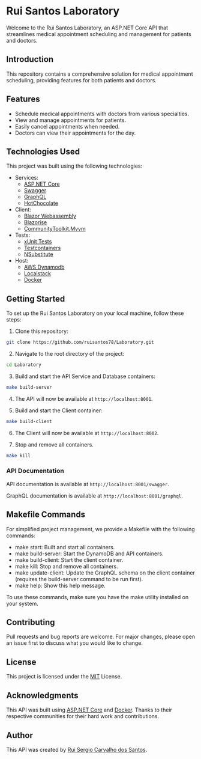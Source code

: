 # Rui Santos Laboratory

Welcome to the Rui Santos Laboratory, an ASP.NET Core API that streamlines medical appointment scheduling and management for patients and doctors.

## Introduction

This repository contains a comprehensive solution for medical appointment scheduling, providing features for both patients and doctors.

## Features

- Schedule medical appointments with doctors from various specialties.
- View and manage appointments for patients.
- Easily cancel appointments when needed.
- Doctors can view their appointments for the day.

## Technologies Used

This project was built using the following technologies:

- Services:
  - [ASP.NET Core](https://dotnet.microsoft.com/apps/aspnet)
  - [Swagger](https://swagger.io/)
  - [GraphQL](https://graphql.org/)
  - [HotChocolate](https://chillicream.com/docs/hotchocolate/v13)
- Client:
  - [Blazor Webassembly](https://dotnet.microsoft.com/en-us/apps/aspnet/web-apps/blazor)
  - [Blazorise](https://blazorise.com/)
  - [CommunityToolkit.Mvvm](https://learn.microsoft.com/en-us/dotnet/communitytoolkit/mvvm/)
- Tests:
  - [xUnit Tests](https://xunit.net/)
  - [Testcontainers](https://dotnet.testcontainers.org/)
  - [NSubstitute](https://nsubstitute.github.io/)
- Host:
  - [AWS Dynamodb](https://aws.amazon.com/en/pm/dynamodb/)
  - [Localstack](https://localstack.cloud/)
  - [Docker](https://www.docker.com/)


## Getting Started
To set up the Rui Santos Laboratory on your local machine, follow these steps:

1. Clone this repository:
```bash
git clone https://github.com/ruisantos78/Laboratory.git
```

2. Navigate to the root directory of the project:
```bash
cd Laboratory
```

3. Build and start the API Service and Database containers:
```bash
make build-server
```

4. The API will now be available at `http://localhost:8001`.

5. Build and start the Client container:
```bash
make build-client
```

6. The Client will now be available at `http://localhost:8002`.

7.  Stop and remove all containers.
```bash
make kill
```

### API Documentation

API documentation is available at `http://localhost:8001/swagger`.

GraphQL documentation is available at `http://localhost:8001/graphql`.


## Makefile Commands

For simplified project management, we provide a Makefile with the following commands:

- make start: Built and start all containers.
- make build-server: Start the DynamoDB and API containers.
- make build-client: Start the client container.
- make kill: Stop and remove all containers.
- make update-client:	Update the GraphQL schema on the client container (requires the build-server command to be run first).
- make help: Show this help message.

To use these commands, make sure you have the make utility installed on your system.

## Contributing

Pull requests and bug reports are welcome. For major changes, please open an issue first to discuss what you would like to change.

## License

This project is licensed under the [MIT](https://opensource.org/licenses/MIT) License.

## Acknowledgments

This API was built using [ASP.NET Core](https://dotnet.microsoft.com/apps/aspnet) and [Docker](https://www.docker.com/). Thanks to their respective communities for their hard work and contributions.

## Author

This API was created by [Rui Sergio Carvalho dos Santos](https://github.com/ruisantos78).
